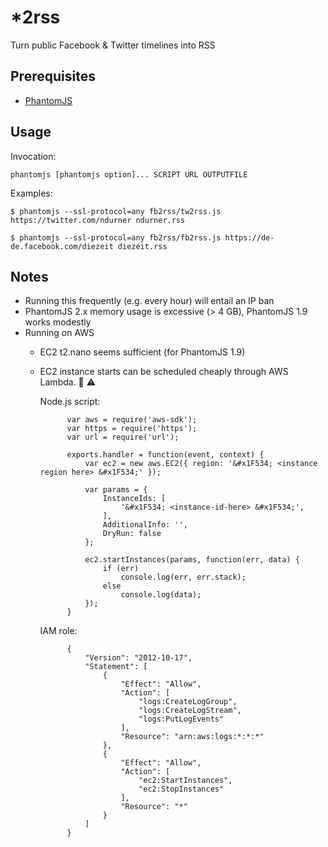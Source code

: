 *2rss
======

Turn public Facebook & Twitter timelines into RSS


Prerequisites
-------------
* [PhantomJS](http://phantomjs.org/)

Usage
-----
Invocation:

    phantomjs [phantomjs option]... SCRIPT URL OUTPUTFILE

Examples:

    $ phantomjs --ssl-protocol=any fb2rss/tw2rss.js https://twitter.com/ndurner ndurner.rss

    $ phantomjs --ssl-protocol=any fb2rss/fb2rss.js https://de-de.facebook.com/diezeit diezeit.rss

Notes
-----
 * Running this frequently (e.g. every hour) will entail an IP ban
 * PhantomJS 2.x memory usage is excessive (> 4 GB), PhantomJS 1.9 works modestly
 * Running on AWS
    * EC2 t2.nano seems sufficient (for PhantomJS 1.9)
    * EC2 instance starts can be scheduled cheaply through AWS Lambda. &#x1F534; &#9888;
      
      Node.js script:

                var aws = require('aws-sdk');
                var https = require('https');
                var url = require('url');
                
                exports.handler = function(event, context) {
                    var ec2 = new aws.EC2({ region: '&#x1F534; <instance region here> &#x1F534;' });
                
                    var params = {
                        InstanceIds: [
                            '&#x1F534; <instance-id-here> &#x1F534;',
                        ],
                        AdditionalInfo: '',
                        DryRun: false
                    };
                    
                    ec2.startInstances(params, function(err, data) {
                        if (err)
                            console.log(err, err.stack);
                        else
                            console.log(data);
                    });    
                }
    
      IAM role:

                {
                    "Version": "2012-10-17",
                    "Statement": [
                        {
                            "Effect": "Allow",
                            "Action": [
                                "logs:CreateLogGroup",
                                "logs:CreateLogStream",
                                "logs:PutLogEvents"
                            ],
                            "Resource": "arn:aws:logs:*:*:*"
                        },
                        {
                            "Effect": "Allow",
                            "Action": [
                                "ec2:StartInstances",
                                "ec2:StopInstances"
                            ],
                            "Resource": "*"
                        }
                    ]
                }
